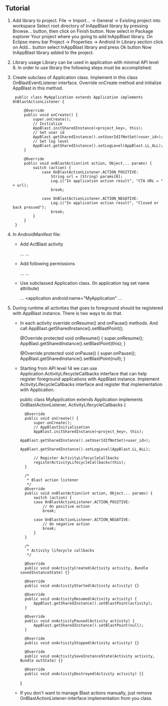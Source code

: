## Tutorial

1. Add library to project.
	File -> Import… -> General -> Existing project into workspace
	Select root directory of InAppBlast library by pressing Browse… button, then click on Finish button.
	Now select in Package explorer Your project where you going to add InAppBlast library. On Eclipse menu bar Project -> Properties -> Android 
	In Library section click on Add… button select InAppBlast library and press Ok button
	Now InAppBlast library added to the project.

2.  Library usage
	Library can be used in application with minimal API level 8. 
	In order to use library the following steps must be accomplished:

3. Create subclass of Application class. Implement in this class OnBlastEventListener interface. Override onCreate method and initialize AppBlast in this method.

		public class MyApplication extends Application implements OnBlastActionListener {
			    
			@Override
			public void onCreate() {
				super.onCreate();
				// Initialize
				AppBlast.initSharedInstance(<project_key>, this);
				// Set user id
				AppBlast.getSharedInstance().setUserIdIfNotSet(<user_id>);
				// Set log level
				AppBlast.getSharedInstance().setLogLevel(AppBlast.LL_ALL);
			}
			    
			@Override
			public void onBlastAction(int action, Object... params) {
				switch (action) {
					case OnBlastActionListener.ACTION_POSITIVE:
						String url = (String) params[0];
						Log.i("In application action result", "CTA URL = " + url);
						break;

					case OnBlastActionListener.ACTION_NEGATIVE:
						Log.i("In application action result", "Closed or back pressed");
						break;
				}	 
			}
		}

4. In AndroidManifest file:
	- Add ActBlast activity 

		...
		<activity android:name="com.inappblast.ActBlast"></activity>
		...

	- Add following permissions 

		...
		<uses-permission android:name="android.permission.ACCESS_WIFI_STATE"/>
		<uses-permission android:name="android.permission.INTERNET"/>
		...

	- Use subclassed Application class. (In application tag set name attribute) 

		...
		<application android:name="MyApplication"
		...

5. During runtime all activities that goes to foreground should be registered with AppBlast instance. There is two ways to do that.
	- In each activity override onResume() and onPause() methods. And call AppBlast.getSharedInstance().setBlastPoint();

		@Override
		protected void onResume() {
			super.onResume();
			AppBlast.getSharedInstance().setBlastPoint(this);
		}

		@Override
		protected void onPause() {
			super.onPause();
			AppBlast.getSharedInstance().setBlastPoint(null);
		}

	- Starting from API level 14 we can use Application.ActivityLifecycleCallbacks interface that can help register foreground applications with AppBlast instance. Implement ActivityLifecycleCallbacks interface and register that implementation with Application.

		public class MyApplication extends Application implements OnBlastActionListener, ActivityLifecycleCallbacks {

			@Override
			public void onCreate() {
				super.onCreate();
				// AppBlastInitialization
				AppBlast.initSharedInstance(<project_key>, this);
				AppBlast.getSharedInstance().setUserIdIfNotSet(<user_id>);
				AppBlast.getSharedInstance().setLogLevel(AppBlast.LL_ALL);

				// Register ActivityLifecycleCallbacks
				registerActivityLifecycleCallbacks(this);
			}

			/*
			 * Blast action listener
			 */
			@Override
			public void onBlastAction(int action, Object... params) {
				switch (action) {
				case OnBlastActionListener.ACTION_POSITIVE:
					// On positive action
					break;

				case OnBlastActionListener.ACTION_NEGATIVE:
					// On negative action
					break;
				}
			}

			/*
			 * Activity lifecycle callbacks
			 */

			@Override
			public void onActivityCreated(Activity activity, Bundle savedInstanceState) {}

			@Override
			public void onActivityStarted(Activity activity) {}

			@Override
			public void onActivityResumed(Activity activity) {
				AppBlast.getSharedInstance().setBlastPoint(activity);
			}

			@Override
			public void onActivityPaused(Activity activity) {
				AppBlast.getSharedInstance().setBlastPoint(null);
			}

			@Override
			public void onActivityStopped(Activity activity) {}

			@Override
			public void onActivitySaveInstanceState(Activity activity, Bundle outState) {}

			@Override
			public void onActivityDestroyed(Activity activity) {}
		}

	- If you don't want to manage Blast actions manually, just remove OnBlastActionListener-interface implementation from you class.
